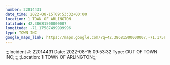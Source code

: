 ```yaml
---
number: 22014431
date_time: 2022-08-15T09:53:32+00:00
location: 1 TOWN OF ARLINGTON
latitude: 42.38681500000007
longitude: -71.17587499999996
type: TOWN INC
google_maps_link: https://maps.google.com/?q=42.38681500000007,-71.17587499999996
---
```


;;;Incident #: 22014431  Date: 2022-08-15 09:53:32   Type: OUT OF TOWN INC;;;;;;Location: 1 TOWN OF ARLINGTON;;;
